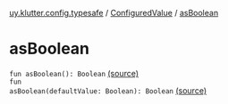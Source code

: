 [uy.klutter.config.typesafe](../index.md) / [ConfiguredValue](index.md) / [asBoolean](.)


# asBoolean
<code>fun asBoolean(): Boolean</code> [(source)](https://github.com/kohesive/klutter/blob/master/config-typesafe-jdk6/src/main/kotlin/uy/klutter/config/typesafe/TypesafeConfig_Ext.kt#L52)<br/><code>fun asBoolean(defaultValue: Boolean): Boolean</code> [(source)](https://github.com/kohesive/klutter/blob/master/config-typesafe-jdk6/src/main/kotlin/uy/klutter/config/typesafe/TypesafeConfig_Ext.kt#L53)<br/>

